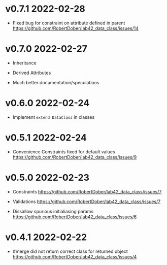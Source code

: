 # v0.7.1 2022-02-28

- Fixed bug for constraint on attribute defined in parent https://github.com/RobertDober/lab42_data_class/issues/14

# v0.7.0 2022-02-27

- Inheritance

- Derived Attributes

- Much better documentation/speculations

# v0.6.0 2022-02-24

- Implement `extend DataClass` in classes

# v0.5.1 2022-02-24

- Convenience Constraints fixed for default values https://github.com/RobertDober/lab42_data_class/issues/9

# v0.5.0 2022-02-23

- Constraints https://github.com/RobertDober/lab42_data_class/issues/7

- Validations https://github.com/RobertDober/lab42_data_class/issues/7

- Dissallow spurious initialiasing params https://github.com/RobertDober/lab42_data_class/issues/6

# v0.4.1 2022-02-22

- #merge did not return correct class for returned object https://github.com/RobertDober/lab42_data_class/issues/4
<!--SPDX-License-Identifier: Apache-2.0-->
